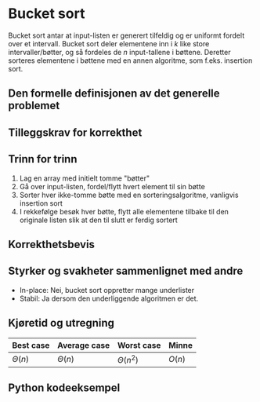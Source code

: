 # Bucket sort
<!-- [D5] Forstå Bucket-Sort -->

<!-- 
1. Kjenne den formelle definisjonen av det generelle problemet den løser
2. Kjenne til eventuelle tilleggskrav den stiller for å være korrekt
3. Vite hvordan den oppfører seg; kunne utføre algoritmen, trinn for trinn!
4. Forstå korrekthetsbeviset; hvordan og hvorfor virker algoritmen egentlig?
5. Kjenne til eventuelle styrker eller svakheter, sammenlignet med andre
6. Kjenne kjøretidene under ulike omstendigheter, og forstå utregningen
-->

Bucket sort antar at input-listen er generert tilfeldig og er uniformt fordelt over et intervall. Bucket sort deler elementene inn i $k$ like store intervaller/bøtter, og så fordeles de $n$ input-tallene i bøttene. Deretter sorteres elementene i bøttene med en annen algoritme, som f.eks. insertion sort.

## Den formelle definisjonen av det generelle problemet
<!-- Et problem er relasjonen mellom input og output -->

## Tilleggskrav for korrekthet
<!-- Korrekhet: algoritmer virker, gir det svaret den skal -->
<!-- Eks: Binary search må ha en sortert liste -->

## Trinn for trinn
<!-- Pseudokode med forklaring -->
1. Lag en array med initielt tomme "bøtter"
2. Gå over input-listen, fordel/flytt hvert element til sin bøtte
3. Sorter hver ikke-tomme bøtte med en sorteringsalgoritme, vanligvis insertion sort
4. I rekkefølge besøk hver bøtte, flytt alle elementene tilbake til den originale listen slik at den til slutt er ferdig sortert

## Korrekthetsbevis
<!-- TBA -->

## Styrker og svakheter sammenlignet med andre
<!-- TODO <https://en.wikipedia.org/wiki/Bucket_sort#Comparison_with_other_sorting_algorithms> -->

- In-place: Nei, bucket sort oppretter mange underlister
- Stabil: Ja dersom den underliggende algoritmen er det.

## Kjøretid og utregning
<!-- Under ulike omstendigheter -->

Best case | Average case | Worst case | Minne
---------|----------|---------|---------
$\Theta(n)$ | $\Theta(n)$ | $\Theta(n^2)$ | $O(n)$

## Python kodeeksempel

